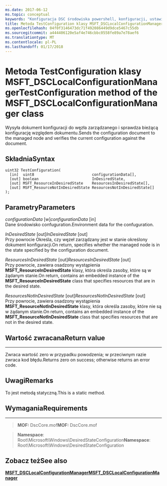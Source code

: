```yaml
---
ms.date: 2017-06-12
ms.topic: conceptual
keywords: "Konfiguracja DSC środowiska powershell, konfiguracji, ustawienia"
title: Metoda TestConfiguration klasy MSFT_DSCLocalConfigurationManager
ms.openlocfilehash: 04f0f3146473dc71f492086449d9dce5467c55db
ms.sourcegitcommit: a444406120e5af4e746cbbc0558fe89a7e78aef6
ms.translationtype: MT
ms.contentlocale: pl-PL
ms.lasthandoff: 01/17/2018
---
```

# <a name="testconfiguration-method-of-the-msftdsclocalconfigurationmanager-class"></a><span data-ttu-id="67ee1-103">Metoda TestConfiguration klasy MSFT_DSCLocalConfigurationManager</span><span class="sxs-lookup"><span data-stu-id="67ee1-103">TestConfiguration method of the MSFT_DSCLocalConfigurationManager class</span></span>

<span data-ttu-id="67ee1-104">Wysyła dokument konfiguracji do węzła zarządzanego i sprawdza bieżącą konfigurację względem dokumentu.</span><span class="sxs-lookup"><span data-stu-id="67ee1-104">Sends the configuration document to the managed node and verifies the current configuration against the document.</span></span>

<a name="syntax"></a><span data-ttu-id="67ee1-105">Składnia</span><span class="sxs-lookup"><span data-stu-id="67ee1-105">Syntax</span></span>
------

```mof
uint32 TestConfiguration(
  [in]  uint8                          configurationData[],
  [out] boolean                        InDesiredState,
  [out] MSFT_ResourceInDesiredState    ResourcesInDesiredState[],
  [out] MSFT_ResourceNotInDesiredState ResourcesNotInDesiredState[]
);
```

<a name="parameters"></a><span data-ttu-id="67ee1-106">Parametry</span><span class="sxs-lookup"><span data-stu-id="67ee1-106">Parameters</span></span>
----------

<span data-ttu-id="67ee1-107">*configurationData* \[w\]</span><span class="sxs-lookup"><span data-stu-id="67ee1-107">*configurationData* \[in\]</span></span>  
<span data-ttu-id="67ee1-108">Dane środowisko confuguration.</span><span class="sxs-lookup"><span data-stu-id="67ee1-108">Environment data for the confuguration.</span></span>

<span data-ttu-id="67ee1-109">*InDesiredState* \[out\]</span><span class="sxs-lookup"><span data-stu-id="67ee1-109">*InDesiredState* \[out\]</span></span>  
<span data-ttu-id="67ee1-110">Przy powrocie Określa, czy węzeł zarządzany jest w stanie określony dokument konfiguracji.</span><span class="sxs-lookup"><span data-stu-id="67ee1-110">On return, specifies whether the managed node is in the state specified by the configuration document.</span></span>

<span data-ttu-id="67ee1-111">*ResourcesInDesiredState* \[out\]</span><span class="sxs-lookup"><span data-stu-id="67ee1-111">*ResourcesInDesiredState* \[out\]</span></span>  
<span data-ttu-id="67ee1-112">Przy powrocie, zawiera osadzony wystąpienia **MSFT_ResourceInDesiredState** klasy, która określa zasoby, które są w żądanym stanie.</span><span class="sxs-lookup"><span data-stu-id="67ee1-112">On return, contains an embedded instance of the **MSFT_ResourceInDesiredState** class that specifies resources that are in the desired state.</span></span>

<span data-ttu-id="67ee1-113">*ResourcesNotInDesiredState* \[out\]</span><span class="sxs-lookup"><span data-stu-id="67ee1-113">*ResourcesNotInDesiredState* \[out\]</span></span>  
<span data-ttu-id="67ee1-114">Przy powrocie, zawiera osadzony wystąpienia **MSFT_ResourceNotInDesiredState** klasy, która określa zasoby, które nie są w żądanym stanie.</span><span class="sxs-lookup"><span data-stu-id="67ee1-114">On return, contains an embedded instance of the **MSFT_ResourceNotInDesiredState** class that specifies resources that are not in the desired state.</span></span>

## <a name="return-value"></a><span data-ttu-id="67ee1-115">Wartość zwracana</span><span class="sxs-lookup"><span data-stu-id="67ee1-115">Return value</span></span>
------------

<span data-ttu-id="67ee1-116">Zwraca wartość zero w przypadku powodzenia; w przeciwnym razie zwraca kod błędu.</span><span class="sxs-lookup"><span data-stu-id="67ee1-116">Returns zero on success; otherwise returns an error code.</span></span>

## <a name="remarks"></a><span data-ttu-id="67ee1-117">Uwagi</span><span class="sxs-lookup"><span data-stu-id="67ee1-117">Remarks</span></span>

<span data-ttu-id="67ee1-118">To jest metodą statyczną.</span><span class="sxs-lookup"><span data-stu-id="67ee1-118">This is a static method.</span></span>

## <a name="requirements"></a><span data-ttu-id="67ee1-119">Wymagania</span><span class="sxs-lookup"><span data-stu-id="67ee1-119">Requirements</span></span>
------------
><span data-ttu-id="67ee1-120">**MOF:** DscCore.mof</span><span class="sxs-lookup"><span data-stu-id="67ee1-120">**MOF:** DscCore.mof</span></span>

><span data-ttu-id="67ee1-121">**Namespace**: Root\Microsoft\Windows\DesiredStateConfiguration</span><span class="sxs-lookup"><span data-stu-id="67ee1-121">**Namespace**: Root\Microsoft\Windows\DesiredStateConfiguration</span></span>


## <a name="see-also"></a><span data-ttu-id="67ee1-122">Zobacz też</span><span class="sxs-lookup"><span data-stu-id="67ee1-122">See also</span></span>


[<span data-ttu-id="67ee1-123">**MSFT_DSCLocalConfigurationManager**</span><span class="sxs-lookup"><span data-stu-id="67ee1-123">**MSFT_DSCLocalConfigurationManager**</span></span>](msft-dsclocalconfigurationmanager.md)


 

 




